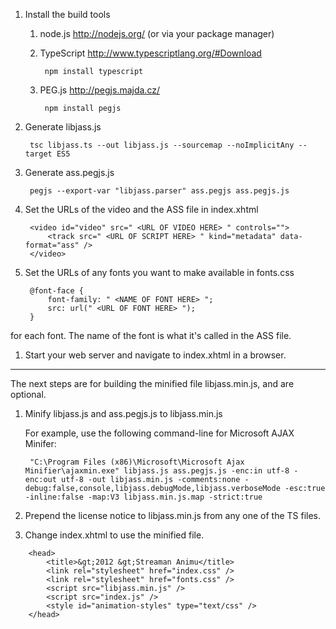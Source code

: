 1. Install the build tools
    1. node.js http://nodejs.org/ (or via your package manager)
    1. TypeScript http://www.typescriptlang.org/#Download

            npm install typescript

    1. PEG.js http://pegjs.majda.cz/

            npm install pegjs

1. Generate libjass.js

        tsc libjass.ts --out libjass.js --sourcemap --noImplicitAny --target ES5

1. Generate ass.pegjs.js

        pegjs --export-var "libjass.parser" ass.pegjs ass.pegjs.js

1. Set the URLs of the video and the ASS file in index.xhtml

        <video id="video" src=" <URL OF VIDEO HERE> " controls="">
        	<track src=" <URL OF SCRIPT HERE> " kind="metadata" data-format="ass" />
        </video>

1. Set the URLs of any fonts you want to make available in fonts.css

        @font-face {
        	font-family: " <NAME OF FONT HERE> ";
        	src: url(" <URL OF FONT HERE> ");
        }
for each font. The name of the font is what it's called in the ASS file.

1. Start your web server and navigate to index.xhtml in a browser.

***

The next steps are for building the minified file libjass.min.js, and are optional.

1. Minify libjass.js and ass.pegjs.js to libjass.min.js

    For example, use the following command-line for Microsoft AJAX Minifer:

        "C:\Program Files (x86)\Microsoft\Microsoft Ajax Minifier\ajaxmin.exe" libjass.js ass.pegjs.js -enc:in utf-8 -enc:out utf-8 -out libjass.min.js -comments:none -debug:false,console,libjass.debugMode,libjass.verboseMode -esc:true -inline:false -map:V3 libjass.min.js.map -strict:true

1. Prepend the license notice to libjass.min.js from any one of the TS files.

1. Change index.xhtml to use the minified file.
```
	<head>
		<title>&gt;2012 &gt;Streaman Animu</title>
		<link rel="stylesheet" href="index.css" />
		<link rel="stylesheet" href="fonts.css" />
		<script src="libjass.min.js" />
		<script src="index.js" />
		<style id="animation-styles" type="text/css" />
	</head>
```
